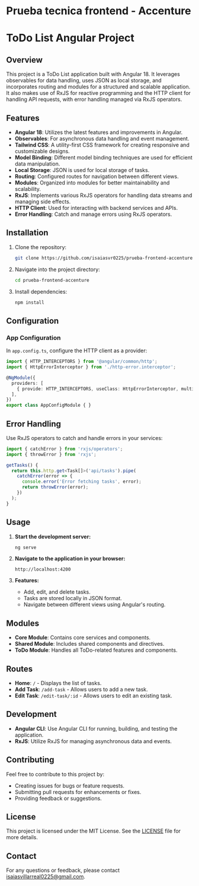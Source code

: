 # Prueba tecnica frontend - Accenture

# ToDo List Angular Project

## Overview

This project is a ToDo List application built with Angular 18. It leverages observables for data handling, uses JSON as local storage, and incorporates routing and modules for a structured and scalable application. It also makes use of RxJS for reactive programming and the HTTP client for handling API requests, with error handling managed via RxJS operators.

## Features

- **Angular 18**: Utilizes the latest features and improvements in Angular.
- **Observables**: For asynchronous data handling and event management.
- **Tailwind CSS**: A utility-first CSS framework for creating responsive and customizable designs.
- **Model Binding**: Different model binding techniques are used for efficient data manipulation.
- **Local Storage**: JSON is used for local storage of tasks.
- **Routing**: Configured routes for navigation between different views.
- **Modules**: Organized into modules for better maintainability and scalability.
- **RxJS**: Implements various RxJS operators for handling data streams and managing side effects.
- **HTTP Client**: Used for interacting with backend services and APIs.
- **Error Handling**: Catch and manage errors using RxJS operators.

## Installation

1. Clone the repository:

    ```bash
    git clone https://github.com/isaiasvr0225/prueba-frontend-accenture.git
    ```

2. Navigate into the project directory:

    ```bash
    cd prueba-frontend-accenture
    ```

3. Install dependencies:

    ```bash
    npm install
    ```

## Configuration

### App Configuration

In `app.config.ts`, configure the HTTP client as a provider:

```typescript
import { HTTP_INTERCEPTORS } from '@angular/common/http';
import { HttpErrorInterceptor } from './http-error.interceptor';

@NgModule({
  providers: [
    { provide: HTTP_INTERCEPTORS, useClass: HttpErrorInterceptor, multi: true }
  ],
})
export class AppConfigModule { }
```

## Error Handling

Use RxJS operators to catch and handle errors in your services:

```typescript
import { catchError } from 'rxjs/operators';
import { throwError } from 'rxjs';

getTasks() {
  return this.http.get<Task[]>('api/tasks').pipe(
    catchError(error => {
      console.error('Error fetching tasks', error);
      return throwError(error);
    })
  );
}
```
## Usage

1. **Start the development server:**

    ```bash
    ng serve
    ```

2. **Navigate to the application in your browser:**

    ```
    http://localhost:4200
    ```

3. **Features:**

   - Add, edit, and delete tasks.
   - Tasks are stored locally in JSON format.
   - Navigate between different views using Angular's routing.

## Modules

- **Core Module**: Contains core services and components.
- **Shared Module**: Includes shared components and directives.
- **ToDo Module**: Handles all ToDo-related features and components.

## Routes

- **Home**: `/` - Displays the list of tasks.
- **Add Task**: `/add-task` - Allows users to add a new task.
- **Edit Task**: `/edit-task/:id` - Allows users to edit an existing task.

## Development

- **Angular CLI**: Use Angular CLI for running, building, and testing the application.
- **RxJS**: Utilize RxJS for managing asynchronous data and events.

## Contributing

Feel free to contribute to this project by:

- Creating issues for bugs or feature requests.
- Submitting pull requests for enhancements or fixes.
- Providing feedback or suggestions.

## License

This project is licensed under the MIT License. See the [LICENSE](LICENSE) file for more details.

## Contact

For any questions or feedback, please contact [isaiasvillarreal0225@gmail.com](mailto:isaiasvillarreal0225@gmail.com).     

